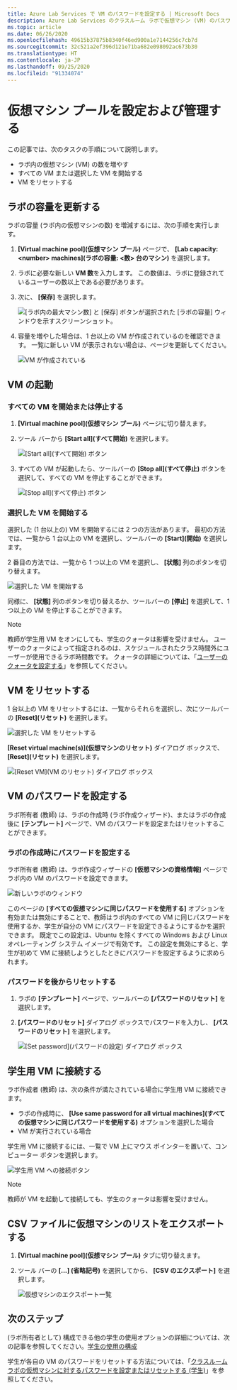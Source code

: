 ```yaml
---
title: Azure Lab Services で VM のパスワードを設定する | Microsoft Docs
description: Azure Lab Services のクラスルーム ラボで仮想マシン (VM) のパスワードを設定およびリセットする方法について説明します。
ms.topic: article
ms.date: 06/26/2020
ms.openlocfilehash: 49615b37875b8340f46ed900a1e7144256c7cb7d
ms.sourcegitcommit: 32c521a2ef396d121e71ba682e098092ac673b30
ms.translationtype: HT
ms.contentlocale: ja-JP
ms.lasthandoff: 09/25/2020
ms.locfileid: "91334074"
---
```

# <a name="set-up-and-manage-virtual-machine-pool"></a>仮想マシン プールを設定および管理する 
この記事では、次のタスクの手順について説明します。

- ラボ内の仮想マシン (VM) の数を増やす
- すべての VM または選択した VM を開始する 
- VM をリセットする

## <a name="update-the-lab-capacity"></a>ラボの容量を更新する
ラボの容量 (ラボ内の仮想マシンの数) を増減するには、次の手順を実行します。

1. **[Virtual machine pool]\(仮想マシン プール\)** ページで、 **[Lab capacity: &lt;number&gt; machines]\(ラボの容量: <数> 台のマシン\)** を選択します。
2. ラボに必要な新しい **VM 数**を入力します。 この数値は、ラボに登録されているユーザーの数以上である必要があります。 
3. 次に、 **[保存]** を選択します。 

    ![[ラボ内の最大マシン数] と [保存] ボタンが選択された [ラボの容量] ウィンドウを示すスクリーンショット。](./media/how-to-set-virtual-machine-passwords/number-of-vms-in-lab.png)
4. 容量を増やした場合は、1 台以上の VM が作成されているのを確認できます。 一覧に新しい VM が表示されない場合は、ページを更新してください。 

    ![VM が作成されている](./media/how-to-set-virtual-machine-passwords/vm-being-created.png)

## <a name="start-vms"></a>VM の起動

### <a name="start-ot-stop-all-vms"></a>すべての VM を開始または停止する
1. **[Virtual machine pool]\(仮想マシン プール\)** ページに切り替えます。 
2. ツール バーから **[Start all]\(すべて開始\)** を選択します。 

    ![[Start all]\(すべて開始\) ボタン](./media/how-to-set-virtual-machine-passwords/start-all-vms-button.png)
3. すべての VM が起動したら、ツールバーの **[Stop all]\(すべて停止\)** ボタンを選択して、すべての VM を停止することができます。 

    ![[Stop all]\(すべて停止\) ボタン](./media/how-to-set-virtual-machine-passwords/stop-all-vms-button.png)

### <a name="start-selected-vms"></a>選択した VM を開始する
選択した (1 台以上の) VM を開始するには 2 つの方法があります。 最初の方法では、一覧から 1 台以上の VM を選択し、ツールバーの **[Start]\(開始\)** を選択します。 

2 番目の方法では、一覧から 1 つ以上の VM を選択し、 **[状態]** 列のボタンを切り替えます。 

![選択した VM を開始する](./media/how-to-set-virtual-machine-passwords/start-selected-vms.png)

同様に、 **[状態]** 列のボタンを切り替えるか、ツールバーの **[停止]** を選択して、1 つ以上の VM を停止することができます。 

> [!NOTE]
> 教師が学生用 VM をオンにしても、学生のクォータは影響を受けません。 ユーザーのクォータによって指定されるのは、スケジュールされたクラス時間外にユーザーが使用できるラボ時間数です。 クォータの詳細については、「[ユーザーのクォータを設定する](how-to-configure-student-usage.md?#set-quotas-for-users)」を参照してください。

## <a name="reset-vms"></a>VM をリセットする
1 台以上の VM をリセットするには、一覧からそれらを選択し、次にツールバーの **[Reset]\(リセット\)** を選択します。 

![選択した VM をリセットする](./media/how-to-set-virtual-machine-passwords/reset-vm-button.png)

**[Reset virtual machine(s)]\(仮想マシンのリセット\)** ダイアログ ボックスで、 **[Reset]\(リセット\)** を選択します。 

![[Reset VM]\(VM のリセット\) ダイアログ ボックス](./media/how-to-set-virtual-machine-passwords/reset-vms-dialog.png)



## <a name="set-password-for-vms"></a>VM のパスワードを設定する
ラボ所有者 (教師) は、ラボの作成時 (ラボ作成ウィザード)、またはラボの作成後に **[テンプレート]** ページで、VM のパスワードを設定またはリセットすることができます。 

### <a name="set-password-at-the-time-of-lab-creation"></a>ラボの作成時にパスワードを設定する
ラボ所有者 (教師) は、ラボ作成ウィザードの **[仮想マシンの資格情報]** ページでラボ内の VM のパスワードを設定できます。

![新しいラボのウィンドウ](./media/tutorial-setup-classroom-lab/virtual-machine-credentials.png)

このページの **[すべての仮想マシンに同じパスワードを使用する]** オプションを有効または無効にすることで、教師はラボ内のすべての VM に同じパスワードを使用するか、学生が自分の VM にパスワードを設定できるようにするかを選択できます。 既定でこの設定は、Ubuntu を除くすべての Windows および Linux オペレーティング システム イメージで有効です。 この設定を無効にすると、学生が初めて VM に接続しようとしたときにパスワードを設定するように求められます。 

### <a name="reset-password-later"></a>パスワードを後からリセットする

1. ラボの **[テンプレート]** ページで、ツールバーの **[パスワードのリセット]** を選択します。 
1. **[パスワードのリセット]** ダイアログ ボックスでパスワードを入力し、 **[パスワードのリセット]** を選択します。
    
    ![[Set password]\(パスワードの設定\) ダイアログ ボックス](./media/how-to-set-virtual-machine-passwords/set-password.png)

## <a name="connect-to-student-vms"></a>学生用 VM に接続する
ラボ作成者 (教師) は、次の条件が満たされている場合に学生用 VM に接続できます。 

- ラボの作成時に、 **[Use same password for all virtual machines]\(すべての仮想マシンに同じパスワードを使用する\)** オプションを選択した場合
- VM が実行されている場合 

 学生用 VM に接続するには、一覧で VM 上にマウス ポインターを置いて、コンピューター ボタンを選択します。  

![学生用 VM への接続ボタン](./media/how-to-set-virtual-machine-passwords/connect-student-vm.png)

> [!NOTE]
> 教師が VM を起動して接続しても、学生のクォータは影響を受けません。 

## <a name="export-list-of-virtual-machines-to-a-csv-file"></a>CSV ファイルに仮想マシンのリストをエクスポートする

1. **[Virtual machine pool]\(仮想マシン プール\)** タブに切り替えます。
2. ツール バーの **[...] (省略記号)** を選択してから、 **[CSV のエクスポート]** を選択します。 

    ![仮想マシンのエクスポート一覧](./media/how-to-export-users-virtual-machines-csv/virtual-machines-export-csv.png)

## <a name="next-steps"></a>次のステップ
(ラボ所有者として) 構成できる他の学生の使用オプションの詳細については、次の記事を参照してください。[学生の使用の構成](how-to-configure-student-usage.md)

学生が各自の VM のパスワードをリセットする方法については、「[クラスルーム ラボの仮想マシンに対するパスワードを設定またはリセットする (学生)](how-to-set-virtual-machine-passwords-student.md)」を参照してください。